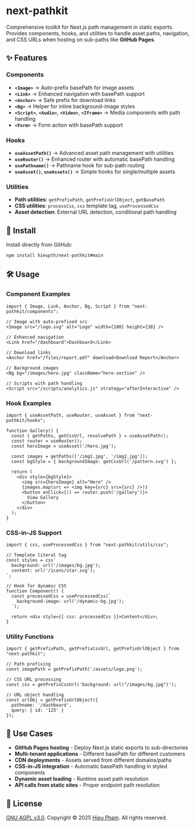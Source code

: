 # next-pathkit

Comprehensive toolkit for Next.js path management in static exports. Provides components, hooks, and utilities to handle asset paths, navigation, and CSS URLs when hosting on sub-paths like **GitHub Pages**.

## ✨ Features

### Components
- **`<Image>`** → Auto-prefix basePath for image assets
- **`<Link>`** → Enhanced navigation with basePath support
- **`<Anchor>`** → Safe prefix for download links
- **`<Bg>`** → Helper for inline background-image styles
- **`<Script>`**, **`<Audio>`**, **`<Video>`**, **`<Iframe>`** → Media components with path handling
- **`<Form>`** → Form action with basePath support

### Hooks
- **`useAssetPath()`** → Advanced asset path management with utilities
- **`useRouter()`** → Enhanced router with automatic basePath handling
- **`usePathname()`** → Pathname hook for sub-path routing
- **`useAsset()`**, **`useAssets()`** → Simple hooks for single/multiple assets

### Utilities
- **Path utilities**: `getPrefixPath`, `getPrefixUrlObject`, `getBasePath`
- **CSS utilities**: `processCss`, `css` template tag, `useProcessedCss`
- **Asset detection**: External URL detection, conditional path handling

## 🚀 Install

Install directly from GitHub:

```bash
npm install hieupth/next-pathkit#main
```

## 🛠️ Usage

### Component Examples
```tsx
import { Image, Link, Anchor, Bg, Script } from "next-pathkit/components";

// Image with auto-prefixed src
<Image src="/logo.svg" alt="Logo" width={180} height={38} />

// Enhanced navigation
<Link href="/dashboard">Dashboard</Link>

// Download links
<Anchor href="/files/report.pdf" download>Download Report</Anchor>

// Background images
<Bg bg="/images/hero.jpg" className="hero-section" />

// Scripts with path handling
<Script src="/scripts/analytics.js" strategy="afterInteractive" />
```

### Hook Examples
```tsx
import { useAssetPath, useRouter, useAsset } from "next-pathkit/hooks";

function Gallery() {
  const { getPaths, getCssUrl, resolvePath } = useAssetPath();
  const router = useRouter();
  const heroImage = useAsset('/hero.jpg');

  const images = getPaths(['/img1.jpg', '/img2.jpg']);
  const bgStyle = { backgroundImage: getCssUrl('/pattern.svg') };

  return (
    <div style={bgStyle}>
      <img src={heroImage} alt="Hero" />
      {images.map(src => <img key={src} src={src} />)}
      <button onClick={() => router.push('/gallery')}>
        View Gallery
      </button>
    </div>
  );
}
```

### CSS-in-JS Support
```tsx
import { css, useProcessedCss } from "next-pathkit/utils/css";

// Template literal tag
const styles = css`
  background: url('/images/bg.jpg');
  content: url('/icons/star.svg');
`;

// Hook for dynamic CSS
function Component() {
  const processedCss = useProcessedCss(`
    background-image: url('/dynamic-bg.jpg');
  `);

  return <div style={{ css: processedCss }}>Content</div>;
}
```

### Utility Functions
```tsx
import { getPrefixPath, getPrefixCssUrl, getPrefixUrlObject } from "next-pathkit";

// Path prefixing
const imagePath = getPrefixPath('/assets/logo.png');

// CSS URL processing
const css = getPrefixCssUrl('background: url("/images/bg.jpg")');

// URL object handling
const urlObj = getPrefixUrlObject({
  pathname: '/dashboard',
  query: { id: '123' }
});
```

## 🎯 Use Cases

- **GitHub Pages hosting** - Deploy Next.js static exports to sub-directories
- **Multi-tenant applications** - Different basePath for different customers
- **CDN deployments** - Assets served from different domains/paths
- **CSS-in-JS integration** - Automatic basePath handling in styled components
- **Dynamic asset loading** - Runtime asset path resolution
- **API calls from static sites** - Proper endpoint path resolution

## 📝 License

[GNU AGPL v3.0](LICENSE).
Copyright © 2025 [Hieu Pham](https://github.com/hieupth). All rights reserved.